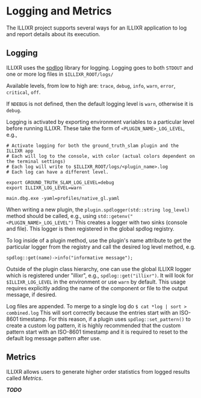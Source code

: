 # Logging and Metrics

The ILLIXR project supports several ways for an ILLIXR application to log and report details about
    its execution.

## Logging
ILLIXR uses the [spdlog](https://github.com/gabime/spdlog) library for logging. Logging goes to both `STDOUT` and one or more log files in `$ILLIXR_ROOT/logs/`

Available levels, from low to high are: `trace`, `debug`, `info`, `warn`, `error`, `critical`, `off`.

If `NDEBUG` is not defined, then the default logging level is `warn`, otherwise it is `debug`.

Logging is activated by exporting environment variables to a particular level before running ILLIXR. These take the form of `<PLUGIN_NAME>_LOG_LEVEL`, e.g.,

```
# Activate logging for both the ground_truth_slam plugin and the ILLIXR app
# Each will log to the console, with color (actual colors dependent on the terminal settings)
# Each log will write to $ILLIXR_ROOT/logs/<plugin_name>.log
# Each log can have a different level.

export GROUND_TRUTH_SLAM_LOG_LEVEL=debug
export ILLIXR_LOG_LEVEL=warn

main.dbg.exe -yaml=profiles/native_gl.yaml
``` 

When writing a new plugin, the `plugin.spdlogger(std::string log_level)` method should be called, e.g., using `std::getenv("<PLUGIN_NAME>_LOG_LEVEL")` This creates a logger with two sinks (console and file). This logger is then registered in the global spdlog registry. 

To log inside of a plugin method, use the plugin's name attribute to get the particular logger from the registry and call the desired log level method, e.g.
```
spdlog::get(name)->info("informative message");
```

Outside of the plugin class hierarchy, one can use the global ILLIXR logger which is registered under "illixr", e.g., `spdlog::get("illixr")`.  It will look for `$ILLIXR_LOG_LEVEL` in the environment or use `warn` by default. This usage requires explicitly adding the name of the component or file to the output message, if desired.

Log files are appended. To merge to a single log do `$ cat *log | sort > combined.log` This will sort correctly because the entries start with an ISO-8601 timestamp. For this reason, if a plugin uses `spdlog::set_pattern()` to create a custom log pattern, it is highly recommended that the custom pattern start with an ISO-8601 timestamp and it is required to reset to the default log message pattern after use.

## Metrics

ILLIXR allows users to generate higher order statistics from logged results called _Metrics_.

***TODO***


[//]: # (- Internal -)

[20]:	glossary.md#sqlite
